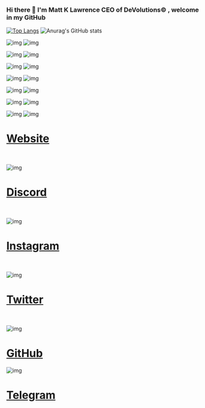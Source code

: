 ### Hi there 👋 I'm Matt K Lawrence CEO of DeVolutions© , welcome in my GitHub


[![Top Langs](https://github-readme-stats.vercel.app/api/top-langs/?username=MattKLawrence)](https://github.com/anuraghazra/github-readme-stats)
![Anurag's GitHub stats](https://github-readme-stats.vercel.app/api?username=MattKLawrence&show_icons=true&theme=radical)




![img](https://i.imgur.com/E1kFSG4.png)
![img](https://i.imgur.com/JmtfQSX.png)

![img](https://i.imgur.com/N09BKon.png)
![img](https://i.imgur.com/u2kHvaY.png)

![img](https://i.imgur.com/ARwWDM7.png)
![img](https://i.imgur.com/oWEFmzn.png)

![img](https://i.imgur.com/NKGi3ey.png)
![img](https://i.imgur.com/zhsPwHq.png)

![img](https://imgur.com/UPTeGIH.png)
![img](https://imgur.com/l4pMMRa.png)

![img](https://imgur.com/2ZBB1EG.png)
![img](https://imgur.com/5Zgcu3O.png)


![img](https://i.imgur.com/Lfr9B8j.png)
![img](https://i.imgur.com/DmzHZy7.png) 

[<h1>Website</h1>](https://www.devolutions.it/) <br>

![img](https://i.imgur.com/NmSC0HF.png) 

[<h1>Discord</h1>](https://discord.gg/j4rVsMHPuG) <br>

![img](https://i.imgur.com/2qWBDmc.png) 

[<h1>Instagram</h1>](https://www.instagram.com/devolutions_ita/) <br>

![img](https://i.imgur.com/VKtEuRD.png) 

[<h1>Twitter</h1>](https://twitter.com/DeVolutions_ita) <br>

![img](https://i.imgur.com/VWmbCqr.png) 

[<h1>GitHub</h1>](https://github.com/DeVolutions-ita) 

![img](https://i.imgur.com/KviifrA.png) 

[<h1>Telegram</h1>](https://t.me/joinchat/RVflO-ox-NczMDFk) 



